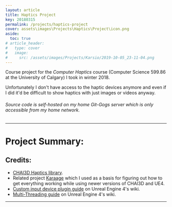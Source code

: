 ```yaml
---
layout: article
title: Haptics Project
key: 20180315
permalink: /projects/haptics-project
cover: assets\images\Projects\Haptics\Project\icon.png
aside:
  toc: true
# article_header:
#   type: cover
#   image:
#     src: /assets/images/Projects/Karsio/2019-10-05_23-11-04.png
---
```


Course project for the *Computer Haptics* course (Computer Science 599.86 at the University of Calgary) I took in winter 2018. 

<!--more-->

Unfortunately I don't have access to the haptic devices anymore and even if I did it'd be difficult to show haptics with just images or videos anyway.

###### Source code is self-hosted on my home Git-Gogs server which is only accessible from my home network.

--- 

# Project Summary:




## Credits:
- [CHAI3D Haptics library](https://www.chai3d.org/).
- Related project [Karaage](https://github.com/bhnascar/Karaage) which I used as a basis for figuring out how to get everything working while using newer versions of CHAI3D and UE4.
- [Custom input device plugin guide](https://wiki.unrealengine.com/Custom_input_device_plugin_guide) on Unreal Engine 4's wiki.
- [Multi-Threading guide](https://wiki.unrealengine.com/Multi-Threading:_How_to_Create_Threads_in_UE4) on Unreal Engine 4's wiki.

--- 